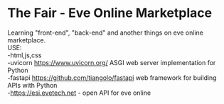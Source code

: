 # The Fair - Eve Online Marketplace
Learning "front-end", "back-end" and another things on eve online marketplace. <br />
USE: <br />
-html,js,css <br />
-uvicorn https://www.uvicorn.org/  ASGI web server implementation for Python <br />
-fastapi https://github.com/tiangolo/fastapi web framework for building APIs with Python <br />
-https://esi.evetech.net - open API for eve online <br />
